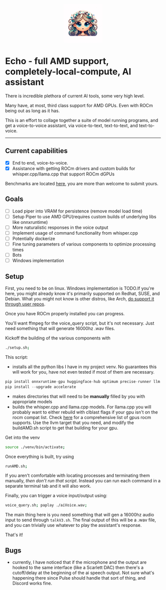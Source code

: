 <p align="center">
  <img height=auto width=25% src="https://github.com/JohnnySn0w/Echo/blob/master/Echo.webp?medium" alt="Emoji Dryad, Echo"/>
</p>


# Echo - full AMD support, completely-local-compute, AI assistant

There is incredible plethora of current AI tools, some very high level.

Many have, at most, third class support for AMD GPUs. Even with ROCm being out as long as it has.

This is an effort to collage together a suite of model running programs, and get a voice-to-voice assistant, via voice-to-text, text-to-text, and text-to-voice.

---
## Current capabilities
- [x] End to end, voice-to-voice.
- [x] Assistance with getting ROCm drivers and custom builds for whisper.cpp/llama.cpp that support ROCm dGPUs

Benchmarks are located [here](https://github.com/JohnnySn0w/Echo/blob/master/benchmarks), you are more than welcome to submit yours.

## Goals
- [ ] Load piper into VRAM for persistence (remove model load time)
- [ ] Setup Piper to use AMD GPU(requires custom builds of underlying libs like onnxruntime)
- [ ] More naturalistic responses in the voice output
- [ ] Implement usage of command functionality from whisper.cpp
- [ ] Potentially dockerize
- [ ] Fine tuning parameters of various components to optimize processing times
- [ ] Bots
- [ ] Windows implementation

## Setup
First, you need to be on linux. Windows implementation is TODO.If you're here, you might already know it's primarily supported on Redhat, SUSE, and Debian. What you might not know is other distros, like Arch, [do support it through user repos](https://github.com/rocm-arch/rocm-arch).

Once you have ROCm properly installed you can progress.

You'll want ffmpeg for the voice_query script, but it's not necessary. Just need something that will generate 16000hz .wav files.

Kickoff the building of the various components with
```sh
./setup.sh;
```

This script:
- installs all the python libs I have in my project venv. No guarantees this will work for you, have not even tested if most of them are necessary.
```python
pip install onnxruntime-gpu huggingface-hub optimum precise-runner llm piper-tts transformers datasets evaluate jiwer     
pip install --upgrade accelerate 
```
- makes directories that will need to be **manually** filled by you with appropriate models
- builds the whisper.cpp and llama.cpp models. For llama.cpp you will probably want to either rebuild with clblast flags if your gpu isn't on the rocm compat list. Check [here](https://docs.amd.com/en/docs-5.4.3/release/gpu_os_support.html#gpu-support-table) for a comprehensive list of gpus rocm supports. Use the llvm target that you need, and modify the buildAMD.sh script to get that building for your gpu.

Get into the venv
```sh
source ./venv/bin/activate;
```

Once everything is built, try using 
```sh
runAMD.sh;
```

If you aren't comfortable with locating processes and terminating them manually, *then don't run that script*. Instead you can run each command in a separate terminal tab and it will also work.


Finally, you can trigger a voice input/output using:
```sh
voice_query.sh; paplay ./aiVoice.wav;
```
The main thing here is you need something that will gen a 16000hz audio input to send through `talkV3.sh`. The final output of this will be a .wav file, and you can trivially use whatever to play the assistant's response.

That's it!


## Bugs
- currently, I have noticed that if the microphone and the output are hooked to the same interface (like a Scarlett DAC) then there's a cutoff/delay at the beginning of the ai speech output. Not sure what's happening there since Pulse should handle that sort of thing, and Discord works fine.
